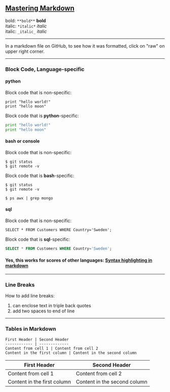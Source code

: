 ## [Mastering Markdown](https://guides.github.com/features/mastering-markdown/)  

bold: `**bold**`  **bold**  
italic:  `*italic*` *italic*  
italic:  `_italic_` _italic_  

---

In a markdown file on GitHub, to see how it was formatted, click on "raw" on upper right corner.

---

### Block Code, Language-specific 

#### python

Block code that is non-specific:  
```
print "hello world!"
print "hello moon"
```

Block code that is **python**-specific:  
```python
print "hello world!"
print "hello moon"
```

#### bash or console

Block code that is non-specific:  
```
$ git status
$ git remote -v
```

Block code that is **bash**-specific:  
```console
$ git status
$ git remote -v

$ ps awx | grep mongo
```

#### sql

Block code that is non-specific:  
```
SELECT * FROM Customers WHERE Country='Sweden';
```

Block code that is **sql**-specific:  
```sql
SELECT * FROM Customers WHERE Country='Sweden';
```

#### Yes, this works for scores of other languages:  [Syntax highlighting in markdown](https://support.codebasehq.com/articles/tips-tricks/syntax-highlighting-in-markdown) 

---

### Line Breaks
How to add line breaks:  
1.  can enclose text in triple back quotes  
2.  add two spaces to end of line   

---

### Tables in Markdown
```
First Header | Second Header
------------ | -------------
Content from cell 1 | Content from cell 2
Content in the first column | Content in the second column
```

First Header | Second Header
------------ | -------------
Content from cell 1 | Content from cell 2
Content in the first column | Content in the second column

